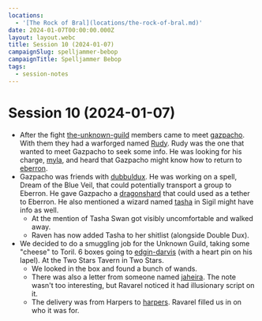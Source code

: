 ```yaml
---
locations:
  - '[The Rock of Bral](locations/the-rock-of-bral.md)'
date: 2024-01-07T00:00:00.000Z
layout: layout.webc
title: Session 10 (2024-01-07)
campaignSlug: spelljammer-bebop
campaignTitle: Spelljammer Bebop
tags:
  - session-notes
---
```

# Session 10 (2024-01-07)

- After the fight [the-unknown-guild](other/the-unknown-guild.md) members came to meet [gazpacho](npcs/gazpacho.md). With them they had a warforged named [Rudy](pcs/refuge-unit-d3.md). Rudy was the one that wanted to meet Gazpacho to seek some info. He was looking for his charge, [myla](npcs/myla.md), and heard that Gazpacho might know how to return to [eberron](locations/eberron.md). 
- Gazpacho was friends with [dubbuldux](npcs/dubbuldux.md). He was working on a spell, Dream of the Blue Veil, that could potentially transport a group to Eberron. He gave Gazpacho a [dragonshard](other/dragonshards.md) that could used as a tether to Eberron. He also mentioned a wizard named [tasha](npcs/tasha.md) in Sigil might have info as well.
	- At the mention of Tasha Swan got visibly uncomfortable and walked away.
	- Raven has now added Tasha to her shitlist (alongside Double Dux).
- We decided to do a smuggling job for the Unknown Guild, taking some "cheese" to Toril. 6 boxes going to [edgin-darvis](npcs/edgin-darvis.md) (with a heart pin on his lapel). At the Two Stars Tavern in Two Stars.
	- We looked in the box and found a bunch of wands.
	- There was also a letter from someone named [jaheira](npcs/jaheira.md). The note wasn't too interesting, but Ravarel noticed it had illusionary script on it.
	- The delivery was from Harpers to [harpers](other/harpers.md). Ravarel filled us in on who it was for.
